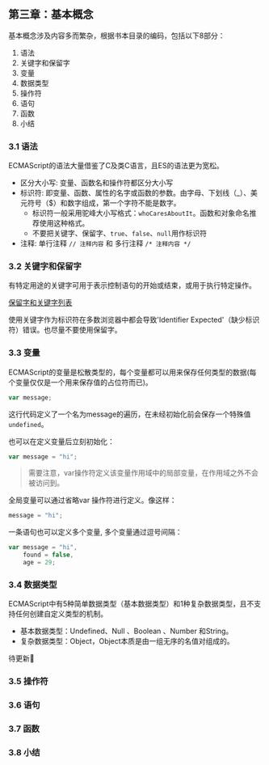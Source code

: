 ## 第三章：基本概念

基本概念涉及内容多而繁杂，根据书本目录的编码，包括以下8部分：

1. 语法
2. 关键字和保留字
3. 变量
4. 数据类型
5. 操作符
6. 语句
7. 函数
8. 小结

### 3.1 语法

ECMAScript的语法大量借鉴了C及类C语言，且ES的语法更为宽松。

* 区分大小写: 变量、函数名和操作符都区分大小写
* 标识符: 即变量、函数、属性的名字或函数的参数。由字母、下划线（_）、美元符号（$）和数字组成，第一个字符不能是数字。
    * 标识符一般采用驼峰大小写格式：`whoCaresAboutIt`。函数和对象命名推荐使用这种格式。
    * 不要把关键字、保留字、`true`、`false`、`null`用作标识符
* 注释: 单行注释 `// 注释内容` 和 多行注释 `/* 注释内容 */`

### 3.2 关键字和保留字

有特定用途的关键字可用于表示控制语句的开始或结束，或用于执行特定操作。

[保留字和关键字列表](https://developer.mozilla.org/en-US/docs/Web/JavaScript/Reference/Lexical_grammar)

使用关键字作为标识符在多数浏览器中都会导致'Identifier Expected'（缺少标识符）错误。也尽量不要使用保留字。

### 3.3 变量

ECMAScript的变量是松散类型的，每个变量都可以用来保存任何类型的数据(每个变量仅仅是一个用来保存值的占位符而已)。

````js
var message;
````

这行代码定义了一个名为message的遍历，在未经初始化前会保存一个特殊值`undefined`。

也可以在定义变量后立刻初始化：

````js
var message = "hi";
````

> 需要注意，var操作符定义该变量作用域中的局部变量，在作用域之外不会被访问到。

全局变量可以通过省略var 操作符进行定义。像这样：

````js
message = "hi";
````

一条语句也可以定义多个变量, 多个变量通过逗号间隔：

````js
var message = "hi",
    found = false,
    age = 29;
````

### 3.4 数据类型

ECMAScript中有5种简单数据类型（基本数据类型）和1种复杂数据类型，且不支持任何创建自定义类型的机制。

* 基本数据类型：Undefined、Null 、Boolean 、Number 和String。
* 复杂数据类型：Object，Object本质是由一组无序的名值对组成的。

待更新:dizzy:

### 3.5 操作符

### 3.6 语句


### 3.7 函数

### 3.8 小结
